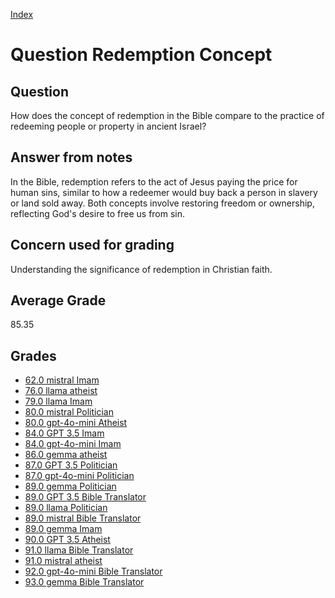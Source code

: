 
[Index](../../index.md)
# Question Redemption Concept
## Question
How does the concept of redemption in the Bible compare to the practice of redeeming people or property in ancient Israel?

## Answer from notes
In the Bible, redemption refers to the act of Jesus paying the price for human sins, similar to how a redeemer would buy back a person in slavery or land sold away. Both concepts involve restoring freedom or ownership, reflecting God's desire to free us from sin.

## Concern used for grading
Understanding the significance of redemption in Christian faith.

## Average Grade
85.35

## Grades
 * [62.0 mistral Imam](../answers/mistral_Imam/Redemption_Concept.md)
 * [76.0 llama atheist](../answers/llama_atheist/Redemption_Concept.md)
 * [79.0 llama Imam](../answers/llama_Imam/Redemption_Concept.md)
 * [80.0 mistral Politician](../answers/mistral_Politician/Redemption_Concept.md)
 * [80.0 gpt-4o-mini Atheist](../answers/gpt-4o-mini_Atheist/Redemption_Concept.md)
 * [84.0 GPT 3.5 Imam](../answers/GPT_3.5_Imam/Redemption_Concept.md)
 * [84.0 gpt-4o-mini Imam](../answers/gpt-4o-mini_Imam/Redemption_Concept.md)
 * [86.0 gemma atheist](../answers/gemma_atheist/Redemption_Concept.md)
 * [87.0 GPT 3.5 Politician](../answers/GPT_3.5_Politician/Redemption_Concept.md)
 * [87.0 gpt-4o-mini Politician](../answers/gpt-4o-mini_Politician/Redemption_Concept.md)
 * [89.0 gemma Politician](../answers/gemma_Politician/Redemption_Concept.md)
 * [89.0 GPT 3.5 Bible Translator](../answers/GPT_3.5_Bible_Translator/Redemption_Concept.md)
 * [89.0 llama Politician](../answers/llama_Politician/Redemption_Concept.md)
 * [89.0 mistral Bible Translator](../answers/mistral_Bible_Translator/Redemption_Concept.md)
 * [89.0 gemma Imam](../answers/gemma_Imam/Redemption_Concept.md)
 * [90.0 GPT 3.5 Atheist](../answers/GPT_3.5_Atheist/Redemption_Concept.md)
 * [91.0 llama Bible Translator](../answers/llama_Bible_Translator/Redemption_Concept.md)
 * [91.0 mistral atheist](../answers/mistral_atheist/Redemption_Concept.md)
 * [92.0 gpt-4o-mini Bible Translator](../answers/gpt-4o-mini_Bible_Translator/Redemption_Concept.md)
 * [93.0 gemma Bible Translator](../answers/gemma_Bible_Translator/Redemption_Concept.md)
